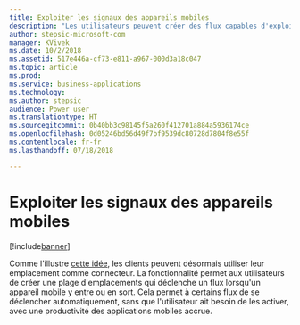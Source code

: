 ```yaml
---
title: Exploiter les signaux des appareils mobiles
description: "Les utilisateurs peuvent créer des flux capables d'exploiter des fonctionnalités mobiles tels que le geofencing."
author: stepsic-microsoft-com
manager: KVivek
ms.date: 10/2/2018
ms.assetid: 517e446a-cf73-e811-a967-000d3a18c047
ms.topic: article
ms.prod: 
ms.service: business-applications
ms.technology: 
ms.author: stepsic
audience: Power user
ms.translationtype: HT
ms.sourcegitcommit: 0b40bb3c98145f5a260f412701a884a5936174ce
ms.openlocfilehash: 0d05246bd56d49f7bf9539dc80728d7804f8e55f
ms.contentlocale: fr-fr
ms.lasthandoff: 07/18/2018

---
```

# <a name="leverage-device-signals-on-mobile-devices"></a>Exploiter les signaux des appareils mobiles


[!include[banner](../../includes/banner.md)]

Comme l'illustre [cette idée](https://powerusers.microsoft.com/t5/Flow-Ideas/Microsoft-Forms-Trigger-Geo-Fencing/idi-p/69825), les clients peuvent désormais utiliser leur emplacement comme connecteur. La fonctionnalité permet aux utilisateurs de créer une plage d'emplacements qui déclenche un flux lorsqu'un appareil mobile y entre ou en sort. Cela permet à certains flux de se déclencher automatiquement, sans que l'utilisateur ait besoin de les activer, avec une productivité des applications mobiles accrue.

